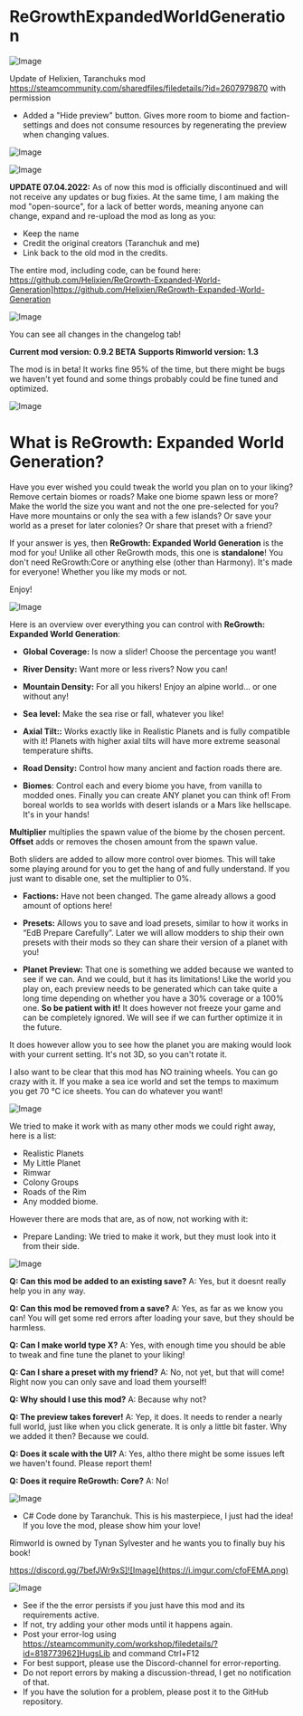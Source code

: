 # ReGrowthExpandedWorldGeneration

![Image](https://i.imgur.com/buuPQel.png)

Update of Helixien, Taranchuks mod
https://steamcommunity.com/sharedfiles/filedetails/?id=2607979870
with permission

- Added a "Hide preview" button. Gives more room to biome and faction-settings and does not consume resources by regenerating the preview when changing values. 

![Image](https://i.imgur.com/pufA0kM.png)

	
![Image](https://i.imgur.com/Z4GOv8H.png)

**UPDATE 07.04.2022:** As of now this mod is officially discontinued and will not receive any updates or bug fixies. At the same time, I am making the mod "open-source", for a lack of better words, meaning anyone can change, expand and re-upload the mod as long as you:

- Keep the name
- Credit the original creators (Taranchuk and me)
- Link back to the old mod in the credits.

The entire mod, including code, can be found here:
https://github.com/Helixien/ReGrowth-Expanded-World-Generation]https://github.com/Helixien/ReGrowth-Expanded-World-Generation

![Image](https://i.imgur.com/7w5OFgC.png)


You can see all changes in the changelog tab!

**Current mod version: 0.9.2 BETA**
**Supports Rimworld version: 1.3**

The mod is in beta! It works fine 95% of the time, but there might be bugs we haven't yet found and some things probably could be fine tuned and optimized. 

![Image](https://i.imgur.com/Pe8cTXc.png)


# What is ReGrowth: Expanded World Generation?


Have you ever wished you could tweak the world you plan on to your liking? Remove certain biomes or roads? Make one biome spawn less or more? Make the world the size you want and not the one pre-selected for you? Have more mountains or only the sea with a few islands? Or save your world as a preset for later colonies? Or share that preset with a friend?

If your answer is yes, then **ReGrowth: Expanded World Generation** is the mod for you! Unlike all other ReGrowth mods, this one is **standalone**! You don't need ReGrowth:Core or anything else (other than Harmony). It's made for everyone! Whether you like my mods or not.

Enjoy!

![Image](https://i.imgur.com/uWt5Qba.png)


Here is an overview over everything you can control with **ReGrowth: Expanded World Generation**:

- **Global Coverage:** Is now a slider! Choose the percentage you want!
- **River Density:** Want more or less rivers? Now you can!
- **Mountain Density:** For all you hikers! Enjoy an alpine world… or one without any!
- **Sea level:** Make the sea rise or fall, whatever you like!
- **Axial Tilt::** Works exactly like in Realistic Planets and is fully compatible with it! Planets with higher axial tilts will have more extreme seasonal temperature shifts.
- **Road Density:** Control how many ancient and faction roads there are.

- **Biomes**: Control each and every biome you have, from vanilla to modded ones. Finally you can create ANY planet you can think of! From boreal worlds to sea worlds with desert islands or a Mars like hellscape. It's in your hands!

**Multiplier** multiplies the spawn value of the biome by the chosen percent.
**Offset** adds or removes the chosen amount from the spawn value.

Both sliders are added to allow more control over biomes. This will take some playing around for you to get the hang of and fully understand. If you just want to disable one, set the multiplier to 0%.

- **Factions:** Have not been changed. The game already allows a good amount of options here!

- **Presets:** Allows you to save and load presets, similar to how it works in “EdB Prepare Carefully”. Later we will allow modders to ship their own presets with their mods so they can share their version of a planet with you!

- **Planet Preview:** That one is something we added because we wanted to see if we can. And we could, but it has its limitations! Like the world you play on, each preview needs to be generated which can take quite a long time depending on whether you have a 30% coverage or a 100% one. **So be patient with it!** It does however not freeze your game and can be completely ignored. We will see if we can further optimize it in the future.

It does however allow you to see how the planet you are making would look with your current setting. It's not 3D, so you can't rotate it.

I also want to be clear that this mod has NO training wheels. You can go crazy with it. If you make a sea ice world and set the temps to maximum you get 70 °C ice sheets. You can do whatever you want!

![Image](https://i.imgur.com/QnAx6zL.png)


We tried to make it work with as many other mods we could right away, here is a list:

- Realistic Planets
- My Little Planet
- Rimwar
- Colony Groups
- Roads of the Rim
- Any modded biome.

However there are mods that are, as of now, not working with it:

- Prepare Landing: We tried to make it work, but they must look into it from their side.

![Image](https://i.imgur.com/toezrwG.png)


**Q: Can this mod be added to an existing save?**
A: Yes, but it doesnt really help you in any way.

**Q: Can this mod be removed from a save?**
A: Yes, as far as we know you can! You will get some red errors after loading your save, but they should be harmless.

**Q: Can I make world type X?**
A: Yes, with enough time you should be able to tweak and fine tune the planet to your liking!

**Q: Can I share a preset with my friend?**
A: No, not yet, but that will come! Right now you can only save and load them yourself!

**Q: Why should I use this mod?**
A: Because why not? 

**Q: The preview takes forever!**
A: Yep, it does. It needs to render a nearly full world, just like when you click generate. It is only a little bit faster. Why we added it then? Because we could.

**Q: Does it scale with the UI?**
A: Yes, altho there might be some issues left we haven't found. Please report them!

**Q: Does it require ReGrowth: Core?**
A: No!

![Image](https://i.imgur.com/fXBb4DJ.png)


- C# Code done by Taranchuk. This is his masterpiece, I just had the idea! If you love the mod, please show him your love!

Rimworld is owned by Tynan Sylvester and he wants you to finally buy his book!  


https://discord.gg/7befJWr9xS]![Image](https://i.imgur.com/cfoFEMA.png)


![Image](https://i.imgur.com/PwoNOj4.png)



-  See if the the error persists if you just have this mod and its requirements active.
-  If not, try adding your other mods until it happens again.
-  Post your error-log using https://steamcommunity.com/workshop/filedetails/?id=818773962]HugsLib and command Ctrl+F12
-  For best support, please use the Discord-channel for error-reporting.
-  Do not report errors by making a discussion-thread, I get no notification of that.
-  If you have the solution for a problem, please post it to the GitHub repository.




